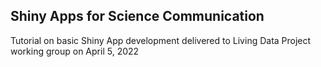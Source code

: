 ## Shiny Apps for Science Communication

Tutorial on basic Shiny App development delivered to Living Data Project working group on April 5, 2022
